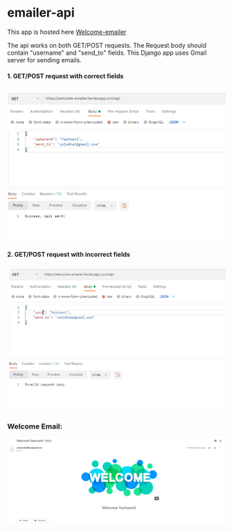 # emailer-api

This app is hosted here [Welcome-emailer](https://welcome-emailer.herokuapp.com/api)

The api works on both GET/POST requests. The Request body should contain "username" and "send_to" fields.
This Django app uses Gmail server for sending emails.

#### 1. GET/POST request with correct fields
![Correct api request](staticfiles/ss1.png)
#### 2. GET/POST request with incorrect fields
![Incorrect api request](staticfiles/ss2.png)


### Welcome Email:
![Welcome Email](staticfiles/ss3.png)
